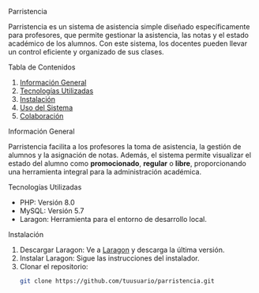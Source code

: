 Parristencia


Parristencia es un sistema de asistencia simple diseñado específicamente para profesores, que permite gestionar la asistencia, las notas y el estado académico de los alumnos. Con este sistema, los docentes pueden llevar un control eficiente y organizado de sus clases.

Tabla de Contenidos

1. [Información General](#información-general)
2. [Tecnologías Utilizadas](#tecnologías-utilizadas)
3. [Instalación](#instalación)
4. [Uso del Sistema](#uso-del-sistema)
5. [Colaboración](#colaboración)

Información General

Parristencia facilita a los profesores la toma de asistencia, la gestión de alumnos y la asignación de notas. Además, el sistema permite visualizar el estado del alumno como **promocionado**, **regular** o **libre**, proporcionando una herramienta integral para la administración académica.

Tecnologías Utilizadas

- PHP: Versión 8.0
- MySQL: Versión 5.7
- Laragon: Herramienta para el entorno de desarrollo local.

Instalación

1. Descargar Laragon: Ve a [Laragon](https://laragon.org/download/) y descarga la última versión.
2. Instalar Laragon: Sigue las instrucciones del instalador.
3. Clonar el repositorio:
   ```bash
   git clone https://github.com/tuusuario/parristencia.git
